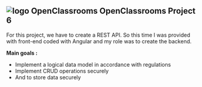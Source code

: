 ## ![logo OpenClassrooms](https://raw.githubusercontent.com/thierry-laval/archives/master/images/Logo_OpenClassrooms.png)   OpenClassrooms Project 6

For this project, we have to create a REST API. So this time I was provided with front-end coded with Angular and my role was to create the backend.

**Main goals :**

 - Implement a logical data model in accordance with regulations
 - Implement CRUD operations securely
 - And to store data securely

